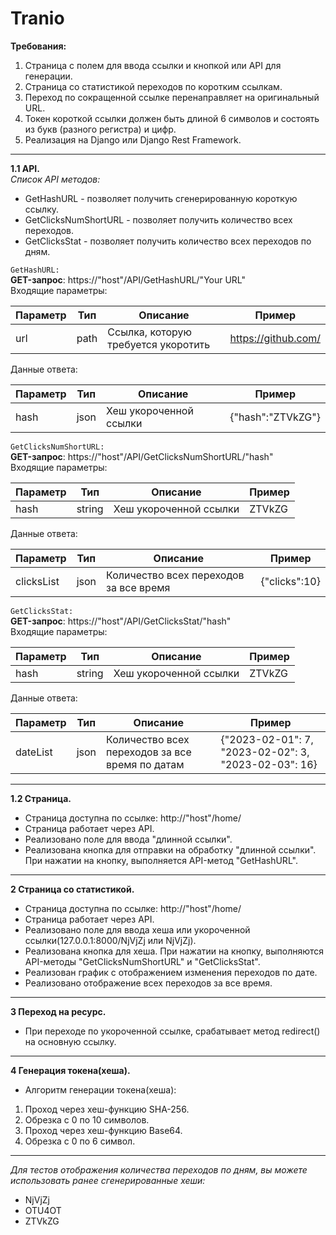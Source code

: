 # Tranio

**Требования:**
 1) Страница с полем для ввода ссылки и кнопкой или API для генерации.
 2) Страница со статистикой переходов по коротким ссылкам.
 3) Переход по сокращенной ссылке перенаправляет на оригинальный URL.
 4) Токен короткой ссылки должен быть длиной 6 символов и состоять из букв
(разного регистра) и цифр.
 5) Реализация на Django или Django Rest Framework.
 
---

**1.1 API.**       
*Список API методов:*  
- GetHashURL - позволяет получить сгенерированную короткую ссылку.  
- GetClicksNumShortURL - позволяет получить количество всех переходов.  
- GetClicksStat - позволяет получить количество всех переходов по дням.  
 
`GetHashURL:`   
**GET-запрос**: https://"host"/API/GetHashURL/"Your URL"       
Входящие параметры:
    
| Параметр      | Тип                | Описание                            | Пример            |
|-------------- |--------------------|-------------------------------------|-------------------|
| url           | path               | Ссылка, которую требуется укоротить |https://github.com/|

Данные ответа:

| Параметр      | Тип                | Описание                            | Пример            |
|-------------- |--------------------|-------------------------------------|-------------------|
| hash          | json               | Хеш укороченной ссылки              |{"hash":"ZTVkZG"}      |



`GetClicksNumShortURL:`   
**GET-запрос**: https://"host"/API/GetClicksNumShortURL/"hash"     
Входящие параметры:
    
| Параметр      | Тип                | Описание                            | Пример            |
|-------------- |--------------------|-------------------------------------|-------------------|
| hash        | string             | Хеш укороченной ссылки|ZTVkZG|

Данные ответа:

| Параметр      | Тип                | Описание                            | Пример            |
|-------------- |--------------------|-------------------------------------|-------------------|
| clicksList          | json               | Количество всех переходов за все время |{"clicks":10}        |



`GetClicksStat:`   
**GET-запрос**: https://"host"/API/GetClicksStat/"hash"    
Входящие параметры:
    
| Параметр      | Тип                | Описание                            | Пример                               |
|-------------- |--------------------|-------------------------------------|-------------------                   |
| hash          | string             | Хеш укороченной ссылки|ZTVkZG|

Данные ответа:

| Параметр      | Тип                | Описание                            | Пример            |
|-------------- |--------------------|-------------------------------------|-------------------|
| dateList          | json               | Количество всех переходов за все время по датам |{"2023-02-01": 7, "2023-02-02": 3, "2023-02-03": 16}        |

---

**1.2 Страница.**  
 - Страница доступна по ссылке: http://"host"/home/
 - Страница работает через API.
 - Реализовано поле для ввода "длинной ссылки".
 - Реализована кнопка для отправки на обработку "длинной ссылки".   
 При нажатии на кнопку, выполняется API-метод "GetHashURL".
 
---

 **2 Страница со статистикой.** 
 - Страница доступна по ссылке: http://"host"/home/
 - Страница работает через API.
 - Реализовано поле для ввода хеша или укороченной ссылки(127.0.0.1:8000/NjVjZj или NjVjZj).
 - Реализована кнопка для хеша.
 При нажатии на кнопку, выполняются API-методы "GetClicksNumShortURL" и "GetClicksStat".
 - Реализован график с отображением изменения переходов по дате.
 - Реализовано отображение всех переходов за все время.
 
 ---
 
  **3 Переход на ресурс.** 
  - При переходе по укороченной ссылке, срабатывает метод redirect() на основную ссылку.

---

**4 Генерация токена(хеша).**

 - Алгоритм генерации токена(хеша):
 1. Проход через хеш-функцию SHA-256.
 2. Обрезка с 0 по 10 символов.
 3. Проход через хеш-функцию Base64.
 4. Обрезка с 0 по 6 символ.


---

*Для тестов отображения количества переходов по дням, вы можете использовать ранее сгенерированные хеши:*   
- NjVjZj   
- OTU4OT   
- ZTVkZG   
